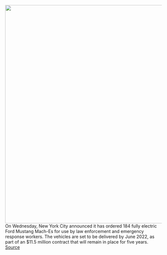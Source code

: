 <img src='https://cdn.vox-cdn.com/thumbor/Uum7wcneywkElL2usFVYU1Wep5U=/0x0:2040x1360/1200x800/filters:focal(857x517:1183x843)/cdn.vox-cdn.com/uploads/chorus_image/image/70330789/sokane_210125_4386_1985.0.jpg' width='700px' /><br/>
On Wednesday, New York City announced it has ordered 184 fully electric Ford Mustang Mach-Es for use by law enforcement and emergency response workers. The vehicles are set to be delivered by June 2022, as part of an $11.5 million contract that will remain in place for five years.
<a href='https://www.theverge.com/2021/12/30/22860068/nyc-police-car-electric-ford-mustang-mach-e'> Source <a/>